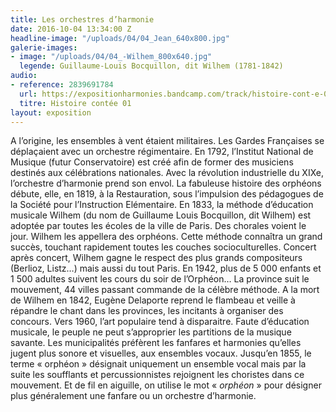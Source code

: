 ```yaml
---
title: Les orchestres d’harmonie
date: 2016-10-04 13:34:00 Z
headline-image: "/uploads/04/04_Jean_640x800.jpg"
galerie-images:
- image: "/uploads/04/04_-Wilhem_800x640.jpg"
  legende: Guillaume-Louis Bocquillon, dit Wilhem (1781-1842)
audio:
- reference: 2839691784
  url: https://expositionharmonies.bandcamp.com/track/histoire-cont-e-01
  titre: Histoire contée 01
layout: exposition
---
```


A l’origine, les ensembles à vent étaient militaires. Les Gardes Françaises se déplaçaient avec un orchestre régimentaire. En 1792, l’Institut National de Musique (futur Conservatoire) est créé afin de former des musiciens destinés aux célébrations nationales. Avec la révolution industrielle du XIXe, l’orchestre d’harmonie prend son envol. La fabuleuse histoire des orphéons débute, elle, en 1819, à la Restauration, sous l’impulsion des pédagogues de la Société pour l’Instruction Elémentaire. En 1833, la méthode d’éducation musicale Wilhem (du nom de Guillaume Louis Bocquillon, dit Wilhem) est adoptée par toutes les écoles de la ville de Paris. Des chorales voient le jour. Wilhem les appellera des orphéons. Cette méthode connaîtra un grand succès, touchant rapidement toutes les couches socioculturelles. Concert après concert, Wilhem gagne le respect des plus grands compositeurs (Berlioz, Listz…) mais aussi du tout Paris. En 1942, plus de 5 000 enfants et 1 500 adultes suivent les cours du soir de l’Orphéon… La province suit le mouvement, 44 villes passant commande de la célèbre méthode. A la mort de Wilhem en 1842, Eugène Delaporte reprend le flambeau et veille à répandre le chant dans les provinces, les incitants à organiser des concours. Vers 1960, l’art populaire tend à disparaitre. Faute d’éducation musicale, le peuple ne peut s’approprier les partitions de la musique savante. Les municipalités préfèrent les fanfares et harmonies qu’elles jugent plus sonore et visuelles, aux ensembles vocaux. Jusqu’en 1855, le terme « orphéon » désignait uniquement un ensemble vocal mais par la suite les soufflants et percussionnistes rejoignent les choristes dans ce mouvement. Et de fil en aiguille, on utilise le mot « *orphéon* » pour désigner plus généralement une fanfare ou un orchestre d’harmonie.
